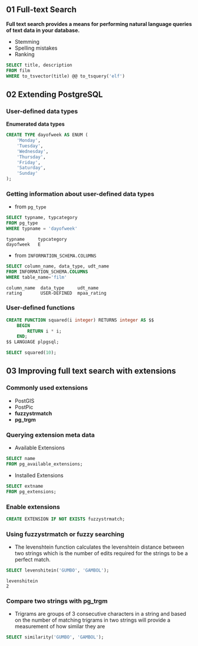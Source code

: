 ## 01 Full-text Search
**Full text search provides a means for performing natural language queries of text data in your database.** 
- Stemming
- Spelling mistakes
- Ranking
```sql
SELECT title, description
FROM film
WHERE to_tsvector(title) @@ to_tsquery('elf')
```
## 02 Extending PostgreSQL
### User-defined data types
**Enumerated data types**
```sql
CREATE TYPE dayofweek AS ENUM (
    'Monday',
    'Tuesday',
    'Wednesday',
    'Thursday',
    'Friday',
    'Saturday',
    'Sunday'
);
```
### Getting information about user-defined data types
- from `pg_type`  
```sql
SELECT typname, typcategory
FROM pg_type
WHERE typname = 'dayofweek'
```
```
typname     typcategory
dayofweek   E
```
- from `INFORMATION_SCHEMA.COLUMNS`
```sql
SELECT column_name, data_type, udt_name
FROM INFORMATION_SCHEMA.COLUMNS
WHERE table_name='film'
```
```
column_name  data_type     udt_name
rating       USER-DEFINED  mpaa_rating
```
### User-defined functions
```sql
CREATE FUNCTION squared(i integer) RETURNS integer AS $$
    BEGIN
        RETURN i * i;
    END;
$$ LANGUAGE plpgsql;
```
```sql
SELECT squared(10);
```
## 03 Improving full text search with extensions
### Commonly used extensions
- PostGIS
- PostPic
- **fuzzystrmatch**
- **pg_trgm**
### Querying extension meta data
- Available Extensions
```sql
SELECT name
FROM pg_available_extensions;
```
- Installed Extensions
```sql
SELECT extname
FROM pg_extensions;
```
### Enable extensions
```sql
CREATE EXTENSION IF NOT EXISTS fuzzystrmatch;
```
### Using fuzzystrmatch or fuzzy searching
- The levenshtein function calculates the levenshtein distance between two strings which is the number of edits required for the strings to be a perfect match.
```sql
SELECT levenshitein('GUMBO', 'GAMBOL');
```
```
levenshitein
2
```
### Compare two strings with pg_trgm
-  Trigrams are groups of 3 consecutive characters in a string and based on the number of matching trigrams in two strings will provide a measurement of how similar they are
```sql
SELECT similarity('GUMBO', 'GAMBOL');
```
